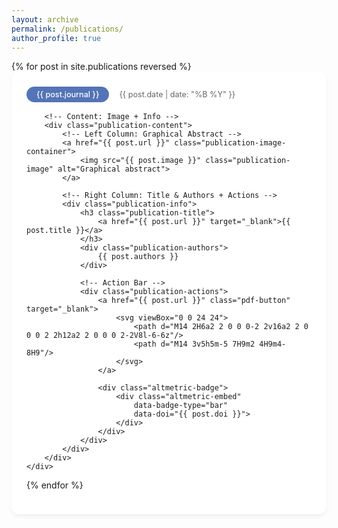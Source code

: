 ```yaml
---
layout: archive
permalink: /publications/
author_profile: true
---
```


<style>
/* Publication Card */
.publication-card {
    background: white;
    border-radius: 12px;
    padding: 1.5rem;
    box-shadow: 0 4px 6px rgba(0,0,0,0.05);
    margin-bottom: 2rem;
    transition: transform 0.2s ease;
}

.publication-card:hover {
    transform: translateY(-3px);
}

/* Header Section */
.publication-header {
    display: flex;
    align-items: center;
    gap: 1rem;
    margin-bottom: 1rem;
}

.publication-journal {
    background: #5474B8;
    color: white;
    padding: 0.3rem 1rem;
    border-radius: 15px;
    font-size: 0.9em;
    font-weight: 500;
}

.publication-date {
    color: #666;
    font-size: 0.9em;
}

/* Content Layout */
.publication-content {
    display: grid;
    grid-template-columns: 150px 1fr;
    gap: 1.5rem;
    align-items: start;
}

.publication-image {
    width: 100%;
    height: 120px;
    object-fit: cover;
    border-radius: 8px;
    border: 1px solid #eee;
    transition: transform 0.3s ease;
}

.publication-image:hover {
    transform: scale(1.02);
}

.publication-info {
    padding: 0.5rem 0;
}

.publication-title {
    font-size: 1.1rem;
    margin: 0 0 0.5rem;
    line-height: 1.3;
}

.publication-title a {
    color: #222;
    text-decoration: none;
}

.publication-title a:hover {
    color: #405d9c;
}

.publication-authors {
    color: #444;
    font-size: 0.9em;
}

/* Action Bar */
.publication-actions {
    display: flex;
    align-items: center;
    gap: 1rem;
    margin-top: 0.5rem;
}

.pdf-button {
    width: 32px;
    height: 32px;
    display: flex;
    align-items: center;
    justify-content: center;
    border-radius: 50%;
    background: #f0f4ff;
    transition: all 0.2s ease;
}

.pdf-button svg {
    width: 18px;
    height: 18px;
    fill: #5474B8;
}

.pdf-button:hover {
    background: #5474B8;
}

.pdf-button:hover svg {
    fill: white;
}

.altmetric-badge {
    background: #f0f4ff;
    border-radius: 16px;
    padding: 0.3rem 0.8rem;
    display: inline-flex;
    align-items: center;
    transition: background 0.2s ease;
}

.altmetric-badge:hover {
    background: #e0e7ff;
}

.altmetric-embed {
    transform: scale(0.8);
    margin: -4px;
}

/* Mobile Optimization */
@media (max-width: 768px) {
    .publication-content {
        grid-template-columns: 1fr;
    }
    
    .publication-image {
        height: 150px;
    }
}
</style>

<div class="publication-grid">
{% for post in site.publications reversed %}
    <div class="publication-card">
        <!-- Header with Journal & Date -->
        <div class="publication-header">
            <span class="publication-journal">{{ post.journal }}</span>
            <span class="publication-date">{{ post.date | date: "%B %Y" }}</span>
        </div>

        <!-- Content: Image + Info -->
        <div class="publication-content">
            <!-- Left Column: Graphical Abstract -->
            <a href="{{ post.url }}" class="publication-image-container">
                <img src="{{ post.image }}" class="publication-image" alt="Graphical abstract">
            </a>

            <!-- Right Column: Title & Authors + Actions -->
            <div class="publication-info">
                <h3 class="publication-title">
                    <a href="{{ post.url }}" target="_blank">{{ post.title }}</a>
                </h3>
                <div class="publication-authors">
                    {{ post.authors }}
                </div>
                
                <!-- Action Bar -->
                <div class="publication-actions">
                    <a href="{{ post.url }}" class="pdf-button" target="_blank">
                        <svg viewBox="0 0 24 24">
                            <path d="M14 2H6a2 2 0 0 0-2 2v16a2 2 0 0 0 2 2h12a2 2 0 0 0 2-2V8l-6-6z"/>
                            <path d="M14 3v5h5m-5 7H9m2 4H9m4-8H9"/>
                        </svg>
                    </a>
                    
                    <div class="altmetric-badge">
                        <div class="altmetric-embed"
                            data-badge-type="bar"
                            data-doi="{{ post.doi }}">
                        </div>
                    </div>
                </div>
            </div>
        </div>
    </div>
{% endfor %}
</div>
